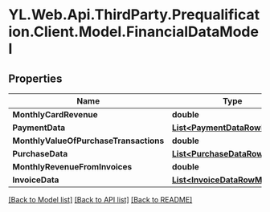 # YL.Web.Api.ThirdParty.Prequalification.Client.Model.FinancialDataModel
## Properties

Name | Type | Description | Notes
------------ | ------------- | ------------- | -------------
**MonthlyCardRevenue** | **double** |  | [optional] 
**PaymentData** | [**List&lt;PaymentDataRowModel&gt;**](PaymentDataRowModel.md) |  | [optional] 
**MonthlyValueOfPurchaseTransactions** | **double** |  | [optional] 
**PurchaseData** | [**List&lt;PurchaseDataRowModel&gt;**](PurchaseDataRowModel.md) |  | [optional] 
**MonthlyRevenueFromInvoices** | **double** |  | [optional] 
**InvoiceData** | [**List&lt;InvoiceDataRowModel&gt;**](InvoiceDataRowModel.md) |  | [optional] 

[[Back to Model list]](../README.md#documentation-for-models) [[Back to API list]](../README.md#documentation-for-api-endpoints) [[Back to README]](../README.md)

